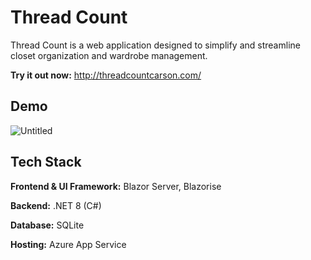 # Thread Count

Thread Count is a web application designed to simplify and streamline closet organization and wardrobe management.

**Try it out now:** http://threadcountcarson.com/

## Demo
![Untitled](https://github.com/user-attachments/assets/9c109c2b-82ce-4d27-924f-dca3d336ad94)


## Tech Stack

**Frontend & UI Framework:** Blazor Server, Blazorise

**Backend:** .NET 8 (C#)

**Database:** SQLite

**Hosting:** Azure App Service







